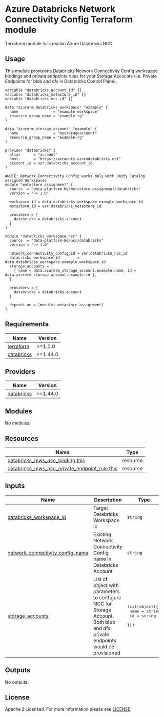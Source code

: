 # Azure Databricks Network Connectivity Config Terraform module
Terraform module for creation Azure Databricks NCC

## Usage
This module provisions Databricks Network Connectivity Config workspace bindings and private endpoints rules for your Storage Accounts (i.e. Private Endpoints for blob and dfs in Databricks Control Plane).
```hcl
variable "databricks_account_id" {}
variable "databricks_metastore_id" {}
variable "databricks_ncc_id" {}

data "azurerm_databricks_workspace" "example" {
  name                = "example-workspace"
  resource_group_name = "example-rg"
}

data "azurerm_storage_account" "example" {
  name                = "mystorageaccount"
  resource_group_name = "example-rg"
}

provider "databricks" {
  alias      = "account"
  host       = "https://accounts.azuredatabricks.net"
  account_id = var.databricks_account_id
}

#NOTE: Network Connectivity Config works only with Unity Catalog assigned Workspaces
module "metastore_assignment" {
  source  = "data-platform-hq/metastore-assignment/databricks"
  version = "~> 1.0"

  workspace_id = data.databricks_workspace.example.workspace_id
  metastore_id = var.databricks_metastore_id

  providers = {
    databricks = databricks.account
  }
}

module "databricks_workspace_ncc" {
  source  = "data-platform-hq/ncc/databricks"
  version = "~> 1.0"

  network_connectivity_config_id = var.databricks_ncc_id
  databricks_workspace_id        = data.databricks_workspace.example.workspace_id
  storage_accounts = [
    { name = data.azurerm_storage_account.example.name, id = data.azurerm_storage_account.example.id },
  ]

  providers = {
    databricks = databricks.account
  }

  depends_on = [modules.metastore_assignment]
}
```

<!-- BEGIN_TF_DOCS -->
## Requirements

| Name | Version |
|------|---------|
| <a name="requirement_terraform"></a> [terraform](#requirement\_terraform) | >=1.0.0 |
| <a name="requirement_databricks"></a> [databricks](#requirement\_databricks) | >=1.44.0 |

## Providers

| Name | Version |
|------|---------|
| <a name="provider_databricks"></a> [databricks](#provider\_databricks) | >=1.44.0 |

## Modules

No modules.

## Resources

| Name | Type |
|------|------|
| [databricks_mws_ncc_binding.this](https://registry.terraform.io/providers/databricks/databricks/latest/docs/resources/mws_ncc_binding) | resource |
| [databricks_mws_ncc_private_endpoint_rule.this](https://registry.terraform.io/providers/databricks/databricks/latest/docs/resources/mws_ncc_private_endpoint_rule) | resource |

## Inputs

| Name                                                                                                                                   | Description                                                                                                                   | Type | Default | Required |
|----------------------------------------------------------------------------------------------------------------------------------------|-------------------------------------------------------------------------------------------------------------------------------|------|---------|:--------:|
| <a name="input_databricks_workspace_id"></a> [databricks\_workspace\_id](#input\_databricks\_workspace\_id)                            | Target Databricks Workspace id                                                                                                | `string` | n/a | yes |
| <a name="input_network_connectivity_config_name"></a> [network\_connectivity\_config\_name](#input\_network\_connectivity\_config\_id) | Existing Network Connectivity Config name in Databricks Account                                                               | `string` | n/a | yes |
| <a name="input_storage_accounts"></a> [storage\_accounts](#input\_storage\_accounts)                                                   | List of object with parameters to configure NCC for Storage Account. Both blob and dfs private endpoints would be provisioned | <pre>list(object({<br>    name = string<br>    id   = string<br>  }))</pre> | n/a | yes |

## Outputs

No outputs.
<!-- END_TF_DOCS -->

## License

Apache 2 Licensed. For more information please see [LICENSE](./LICENSE)
